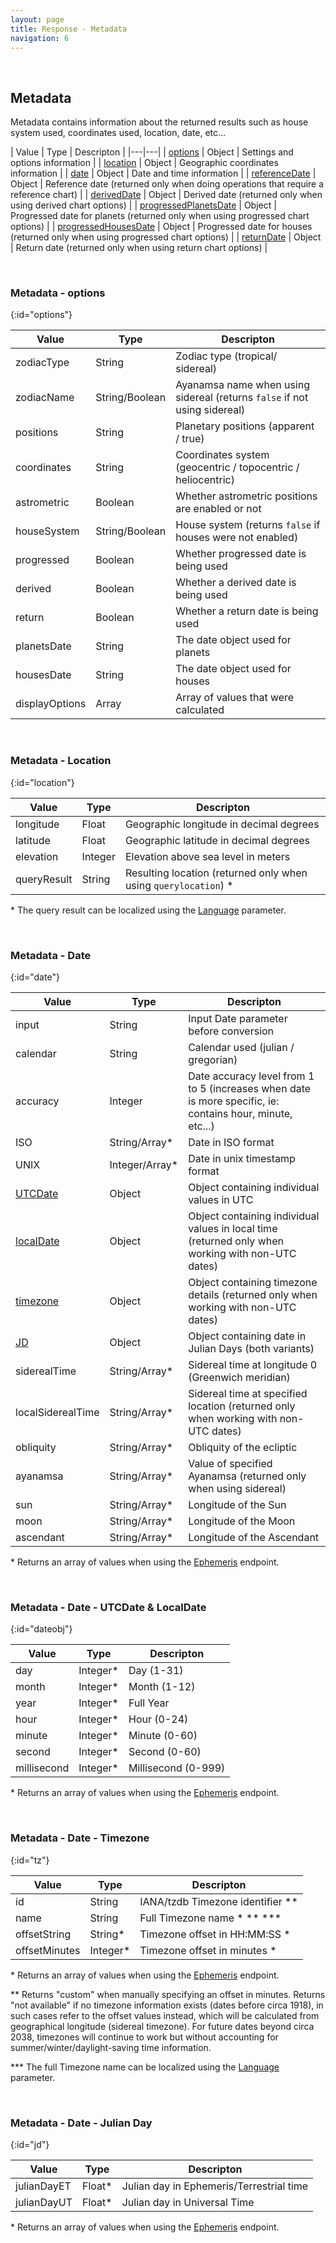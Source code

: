 ```yaml
---
layout: page
title: Response - Metadata
navigation: 6
---
```


<style>
	.inner a {
		color: royalblue;
		font-weight: bold;
	}
	.inner code {
		font-size: 100%;
	}
	.navigation li {
		padding: 0.3vh;
	}
	.sidebar {
		min-width: 300px;
	}
	.sidebar .sidebar-main {
	    height: calc(100% - 50px);
	    overflow-y: auto;
	}
	@media (max-width: 745px) {
		.sidebar .sidebar-main {
		    height: calc(100% - 320px);
		}
	}
</style>

<script>
	window.onload = function(){
		if (location.hash) {
			let target = location.hash;
			document.querySelector(".content").scroll({top:document.querySelector(target).offsetTop,behavior:"smooth"})
		}
	}
</script>

<br>

## Metadata

Metadata contains information about the returned results such as house system used, coordinates used, location, date, etc...

| Value | Type | Descripton |
|---|---|
| [options](#options) | Object | Settings and options information |
| [location](#location) | Object | Geographic coordinates information |
| [date](#date) | Object | Date and time information |
| [referenceDate](#date) | Object | Reference date (returned only when doing operations that require a reference chart) |
| [derivedDate](#date) | Object | Derived date (returned only when using derived chart options) |
| [progressedPlanetsDate](#date) | Object | Progressed date for planets (returned only when using progressed chart options) |
| [progressedHousesDate](#date) | Object | Progressed date for houses (returned only when using progressed chart options) |
| [returnDate](#date) | Object | Return date (returned only when using return chart options) |

<br>

### Metadata - options
{:id="options"}

| Value | Type | Descripton |
|---|---|---|
| zodiacType | String | Zodiac type (tropical/ sidereal) |
| zodiacName | String/Boolean | Ayanamsa name when using sidereal (returns `false` if not using sidereal) |
| positions | String | Planetary positions (apparent / true) |
| coordinates | String | Coordinates system (geocentric / topocentric / heliocentric) |
| astrometric | Boolean | Whether astrometric positions are enabled or not |
| houseSystem | String/Boolean | House system (returns `false` if houses were not enabled) |
| progressed | Boolean | Whether progressed date is being used |
| derived | Boolean | Whether a derived date is being used |
| return | Boolean | Whether a return date is being used |
| planetsDate | String | The date object used for planets |
| housesDate | String | The date object used for houses |
| displayOptions | Array | Array of values that were calculated |

<br>

### Metadata - Location
{:id="location"}

| Value | Type | Descripton |
|---|---|---|
| longitude | Float | Geographic longitude in decimal degrees |
| latitude | Float | Geographic latitude in decimal degrees |
| elevation | Integer | Elevation above sea level in meters |
| queryResult | String | Resulting location (returned only when using `querylocation`) \* |

\* The query result can be localized using the [Language](/astrologico/param_language.html) parameter.

<br>

### Metadata - Date
{:id="date"}

| Value | Type | Descripton |
|---|---|---|
| input | String | Input Date parameter before conversion |
| calendar | String | Calendar used (julian / gregorian) |
| accuracy | Integer | Date accuracy level from 1 to 5 (increases when date is more specific, ie: contains hour, minute, etc...) |
| ISO | String/Array* | Date in ISO format |
| UNIX | Integer/Array* | Date in unix timestamp format |
| [UTCDate](#dateobj) | Object | Object containing individual values in UTC |
| [localDate](#dateobj) | Object | Object containing individual values in local time (returned only when working with non-UTC dates) |
| [timezone](#tz) | Object | Object containing timezone details (returned only when working with non-UTC dates) |
| [JD](#jd) | Object | Object containing date in Julian Days (both variants) |
| siderealTime | String/Array* | Sidereal time at longitude 0 (Greenwich meridian) |
| localSiderealTime | String/Array* | Sidereal time at specified location (returned only when working with non-UTC dates) |
| obliquity | String/Array* | Obliquity of the ecliptic |
| ayanamsa | String/Array* | Value of specified Ayanamsa (returned only when using sidereal) |
| sun | String/Array* | Longitude of the Sun |
| moon | String/Array* | Longitude of the Moon |
| ascendant | String/Array* | Longitude of the Ascendant |

\* Returns an array of values when using the [Ephemeris](/astrologico/v1_ephemeris.html) endpoint.

<br>

### Metadata - Date - UTCDate & LocalDate
{:id="dateobj"}

| Value | Type | Descripton |
|---|---|---|
| day | Integer* | Day (1-31) |
| month | Integer* | Month (1-12) |
| year | Integer* | Full Year |
| hour | Integer* | Hour (0-24) |
| minute | Integer* | Minute (0-60) |
| second | Integer* | Second (0-60) |
| millisecond | Integer* | Millisecond (0-999) |

\* Returns an array of values when using the [Ephemeris](/astrologico/v1_ephemeris.html) endpoint.

<br>

### Metadata - Date - Timezone
{:id="tz"}

| Value | Type | Descripton |
|---|---|---|
| id | String | IANA/tzdb Timezone identifier \*\* |
| name | String | Full Timezone name \* \*\* \*\*\* |
| offsetString | String* | Timezone offset in HH:MM:SS \* |
| offsetMinutes | Integer* | Timezone offset in minutes \* |

\* Returns an array of values when using the [Ephemeris](/astrologico/v1_ephemeris.html) endpoint.

\*\* Returns "custom" when manually specifying an offset in minutes. Returns "not available" if no timezone information exists (dates before circa 1918), in such cases refer to the offset values instead, which will be calculated from geographical longitude (sidereal timezone). For future dates beyond circa 2038, timezones will continue to work but without accounting for summer/winter/daylight-saving time information.

\*\*\* The full Timezone name can be localized using the [Language](/astrologico/param_language.html) parameter.

<br>

### Metadata - Date - Julian Day
{:id="jd"}

| Value | Type | Descripton |
|---|---|---|
| julianDayET | Float* | Julian day in Ephemeris/Terrestrial time |
| julianDayUT | Float* | Julian day in Universal Time |

\* Returns an array of values when using the [Ephemeris](/astrologico/v1_ephemeris.html) endpoint.

<br><br><br>
